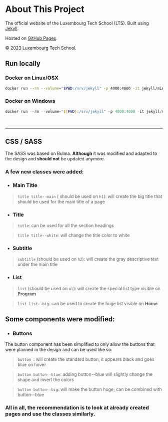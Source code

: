 # About This Project

The official website of the Luxembourg Tech School (LTS).
Built using [Jekyll](https://jekyllrb.com).

Hosted on [GitHub Pages](https://pages.github.com).

&copy; 2023 Luxembourg Tech School.

## Run locally

### Docker on Linux/OSX

```bash
docker run --rm --volume="$PWD:/srv/jekyll" -p 4000:4000 -it jekyll/minimal jekyll serve
```

### Docker on Windows

```powershell
docker run --rm --volume="${PWD}:/srv/jekyll" -p 4000:4000 -it jekyll/minimal jekyll serve
```
<br>

***

## CSS / SASS

The SASS was based on Bulma. **Although** it was modified and adapted to the design and **should not** be updated anymore.

### A few new classes were added:

- ### Main Title
>```title title--main``` ( should be used on ```h1```): will create the big title that should be used for the main title of a page

- ### Title
>```title```: can be used for all the section headings

>```title title--white```: will change the title color to white

- ### Subtitle
>```subtitle``` (should be used on ```h2```): will create the gray descriptive text under the main title

- ### List
>```list``` (should be used on ```ul```): will create the special list type visible on **Program**

> ```list list--big```: can be used to create the huge list visible on **Home**

## Some components were modified:

- ### Buttons
The button component has been simplified to only allow the buttons that were planned in the design and can be used like so:
>```button ```: will create the standard button, it appears black and goes blue on hover

>```button button--blue```: adding button--blue will slightly change the shape and invert the colors

>```button button--big```: will make the button huge; can be combined with button--blue

### All in all, the recommendation is to look at already created pages and use the classes similarly.
